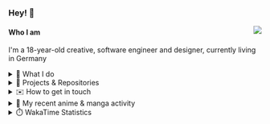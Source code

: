 ### Hey! 👋

[<img src="https://lanyard-profile-readme.vercel.app/api/228965621478588416" align="right">](https://discord.com/users/228965621478588416)

#### Who I am

I'm a 18-year-old creative, software engineer and designer, currently living in Germany

<details>
  <summary>💼 What I do</summary>

I currently am working on starting a publishing and management company for creatives.
I also am creative lead, community manager, and web developer at the Minecraft Server [Xenyria](https://xenyria.net) and the team behind it, [Pixelground Labs](https://pixelgroundlabs.com).
</details>

<details>
  <summary>📁 Projects & Repositories</summary>

<table>
    <thead>
        <tr>
            <th colspan=2>Svelte Libraries</th>
        </tr>
    </thead>
    <tbody>
        <tr>
            <td><a href="https://github.com/pixelgroundlabs/svelte-skinview3d">pixelgroundlabs/svelte-skinview3d</a></td>
            <td>A svelte component for rendering Minecraft SKins in 3D based on <a href="https://github.com/bs-community/skinview3d">skinview3d</a></td>
        </tr>
    </tbody>
    <thead>
        <tr>
            <th colspan=2>Minecraft Mods</th>
        </tr>
    </thead>
    <tbody>
        <tr>
            <td><a href="https://github.com/XenyriaNET/xeem">Xenyria Experience Enhancement Mod</a></td>
            <td>A client-side Minecraft Mod aiming to improve the experience on the Xenyria Minecraft Server</td>
        </tr>
    </tbody>
    <thead>
        <tr>
            <th colspan=2>Old Stuff</th>
        </tr>
    </thead>
    <tbody>
        <tr>
            <td><a href="https://github.com/OfficialCRUGG/lwstatus">lwstatus</a></td>
            <td>Lightweight webserver exposing various system metrics as a JSON endpoint and frontend</td>
        </tr>
        <tr>
            <td><a href="https://github.com/OfficialCRUGG/cfddns">cfddns / cloudflare-dyndns</a></td>
            <td>Simple application to run in the background that regularly checks for IP address changes and updates specific Cloudflare DNS Records accordingly. <s><i>Not sure how this still works...</i></s></td>
        </tr>
    </tbody>
</table>

</details>

<details>
  <summary>✉️ How to get in touch</summary>
  
> Sorted by how quickly you can expect a reply
- [Hit me up on Discord](https://discord.com/users/228965621478588416)
- [Hit me up on Twitter](https://twitter.com/cruggdev)
- [Send me a mail](mailto:me@crg.sh)
</details>


<details>
  <summary>🌸 My recent anime & manga activity</summary>
  
<!-- ANILIST_ACTIVITY:start -->

-   📖 Read chapter 4 of [Is Love the Answer?](https://anilist.co/manga/140324) (16:17, 18 June 2024)
-   📺 Plans to watch [Keep Your Hands Off Eizouken!](https://anilist.co/anime/109298) (12:44, 18 June 2024)
-   📺 Watched episode 11 - 12 of [K-ON!](https://anilist.co/anime/5680) (11:41, 18 June 2024)
-   📺 Watched episode 3 - 10 of [K-ON!](https://anilist.co/anime/5680) (19:19, 17 June 2024)
-   📺 Plans to watch [Whisper Me a Love Song](https://anilist.co/anime/160181) (17:40, 17 June 2024)

<!-- ANILIST_ACTIVITY:end -->
</details>

<details>
  <summary>⏱️ WakaTime Statistics</summary>

<!--START_SECTION:waka-->

```txt
From: 09 June 2024 - To: 16 June 2024

Markdown     3 hrs 12 mins   ████████░░░░░░░░░░░░░░░░░   32.26 %
TypeScript   1 hr 48 mins    ████▓░░░░░░░░░░░░░░░░░░░░   18.19 %
Svelte       1 hr 29 mins    ███▓░░░░░░░░░░░░░░░░░░░░░   15.04 %
JavaScript   1 hr 24 mins    ███▓░░░░░░░░░░░░░░░░░░░░░   14.22 %
CSS          46 mins         ██░░░░░░░░░░░░░░░░░░░░░░░   07.74 %
```

<!--END_SECTION:waka-->
</details>
